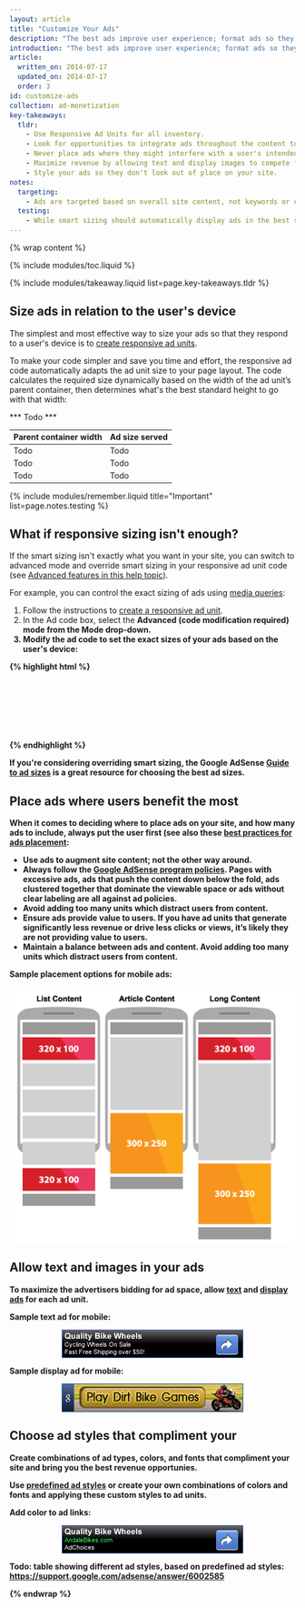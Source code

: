 ```yaml
---
layout: article
title: "Customize Your Ads"
description: "The best ads improve user experience; format ads so they don't look out of place on your site. While the actual ad content comes from advertisers, you have control over the content type, color, size, and placement of those ads."
introduction: "The best ads improve user experience; format ads so they don't look out of place on your site. While the actual ad content comes from advertisers, you have control over the content type, color, size, and placement of those ads."
article:
  written_on: 2014-07-17
  updated_on: 2014-07-17
  order: 3
id: customize-ads
collection: ad-monetization
key-takeaways:
  tldr: 
    - Use Responsive Ad Units for all inventory.
    - Look for opportunities to integrate ads throughout the content to avoid ad blindness;
    - Never place ads where they might interfere with a user's intended experience on your site; ensure ads above the fold don't push content below it.
    - Maximize revenue by allowing text and display images to compete for your ad space.
    - Style your ads so they don't look out of place on your site.
notes:
  targeting:
    - Ads are targeted based on overall site content, not keywords or categories. If you'd like to display ads related to specific topics, include complete sentences and paragraphs about these topics.
  testing:
    - While smart sizing should automatically display ads in the best size based on the user's device, you should always test your ads on different devices and screens to make sure that the responsive behavior is working correctly.
---
```


{% wrap content %}

<style type="text/css">
  img.center {
    display: block;
    margin-left: auto;
    margin-right: auto;
  }
</style>

{% include modules/toc.liquid %}

{% include modules/takeaway.liquid list=page.key-takeaways.tldr %}

## Size ads in relation to the user's device

The simplest and most effective way to size your ads so that they respond
to a user's device is to
[create responsive ad units]({{site.baseurl}}/monetization/ad-monetization/include-ads.html#create-ad-units).

To make your code simpler and save you time and effort,
the responsive ad code automatically adapts the ad unit size to your page layout.
The code calculates the required size dynamically based on the width of the ad unit’s parent container,
then determines what's the best standard height to go with that width:

*** Todo ***

<table class="table-2 tc-heavyright">
  <colgroup>
    <col span="1" />
    <col span="1" />
  </colgroup>
  <thead>
    <tr>
      <th data-th="size">Parent container width</th>
      <th data-th="behavior">Ad size served</th>
    </tr>
  </thead>
  <tbody>
    <tr>
      <td data-th="command">Todo</td>
      <td data-th="alias">Todo</td>
    </tr>
    <tr>
      <td data-th="command">Todo</td>
      <td data-th="alias">Todo</td>
    </tr>
    <tr>
      <td data-th="command">Todo</td>
      <td data-th="alias">Todo</td>
    </tr>
  </tbody>
</table>

{% include modules/remember.liquid title="Important" list=page.notes.testing %}

## What if responsive sizing isn't enough?

If the smart sizing isn't exactly what you want in your site,
you can switch to advanced mode and override smart sizing
in your responsive ad unit code
(see [Advanced features in this help topic](https://support.google.com/adsense/answer/3543893?hl=en&ref_topic=3641113)).

For example,
you can control the exact sizing of ads using
[media queries]({{site.baseurl}}/layouts/rwd-fundamentals/use-media-queries.html):

1. Follow the instructions to [create a responsive ad unit]({{site.baseurl}}/monetization/ad-monetization/include-ads.html#create-ad-units).
2. In the Ad code box,
select the <strong>Advanced (code modification required) mode
from the Mode drop-down.
3. Modify the ad code to set the exact sizes of your ads based on the user's device:

{% highlight html %}
<style type="text/css">
.adslot_1 { width: 320px; height: 50px; }
@media (min-width:500px) { .adslot_1 { width: 468px; height: 60px; } }
@media (min-width:800px) { .adslot_1 { width: 728px; height: 90px; } }
</style>
<ins class="adsbygoogle adslot_1"
    style="display:inline-block;"
    data-ad-client="ca-pub-1234"
    data-ad-slot="5678"></ins>
<script async src="//pagead2.googlesyndication.com/pagead/js/adsbygoogle.js"></script>
<script>(adsbygoogle = window.adsbygoogle || []).push({});</script>
{% endhighlight %}

If you're considering overriding smart sizing,
the Google AdSense [Guide to ad sizes](https://support.google.com/adsense/answer/6002621?hl=en&ref_topic=1307421)
is a great resource for choosing the best ad sizes.

## Place ads where users benefit the most

When it comes to deciding where to place ads on your site,
and how many ads to include, always put the user first
(see also these [best practices for ads placement](https://support.google.com/adsense/answer/1282097?ref_topic=3001646&rd=1):

* Use ads to augment site content; not the other way around.
* Always follow the [Google AdSense program policies](https://support.google.com/adsense/answer/48182?hl=en()). Pages with excessive ads, ads that push the content down below the fold, ads clustered together that dominate the viewable space or ads without clear labeling are all against ad policies.
* Avoid adding too many units which distract users from content.
* Ensure ads provide value to users. If you have ad units that generate significantly less revenue or drive less clicks or views, it’s likely they are not providing value to users.
* Maintain a balance between ads and content. Avoid adding too many units which distract users from content.

Sample placement options for mobile ads:

<img src="images/mobile_ads_placement.png" class="center" alt="Sample mobile image ad">

## Allow text and images in your ads

To maximize the advertisers bidding for ad space,
allow [text](https://support.google.com/adsense/answer/185665?hl=en&ref_topic=29561)
and [display ads](https://support.google.com/adsense/answer/185666?hl=en&ref_topic=29561)
for each ad unit.

Sample text ad for mobile:

<img src="images/mobiletext_withoutcolor.png" class="center" alt="Sample mobile text ad">

Sample display ad for mobile:

<img src="images/mobileimage.png" class="center" alt="Sample mobile image ad">

## Choose ad styles that compliment your

Create combinations of ad types, colors, and fonts that compliment your site
and bring you the best revenue opportunies.

Use <a href="https://support.google.com/adsense/answer/6002585">predefined ad styles<a/>
or create your own combinations of colors and fonts
and applying these custom styles to ad units.

Add color to ad links:

<img src="images/mobiletext_withcolor.png" class="center" alt="Sample mobile text ad with links in color">

Todo: table showing different ad styles, based on predefined ad styles: https://support.google.com/adsense/answer/6002585

{% endwrap %}
